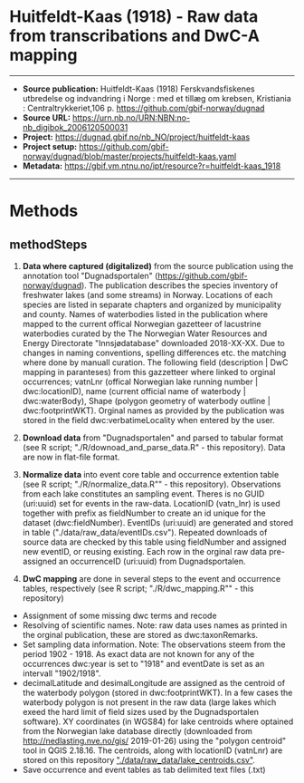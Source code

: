 # Huitfeldt-Kaas (1918) - Raw data from transcribations and DwC-A mapping

----------------------------------------------------------
* **Source publication:** Huitfeldt-Kaas (1918) Ferskvandsfiskenes utbredelse og indvandring i Norge : med et tillæg om krebsen, Kristiania : Centraltrykkeriet,106 p.   https://github.com/gbif-norway/dugnad
* **Source URL:** https://urn.nb.no/URN:NBN:no-nb_digibok_2006120500031 
* **Project:** https://dugnad.gbif.no/nb_NO/project/huitfeldt-kaas
* **Project setup:** https://github.com/gbif-norway/dugnad/blob/master/projects/huitfeldt-kaas.yaml
* **Metadata:** https://gbif.vm.ntnu.no/ipt/resource?r=huitfeldt-kaas_1918  
-----------------------------------------------------------

# Methods
## methodSteps

1. **Data where captured (digitalized)** from the source publication using the annotation tool "Dugnadsportalen" (https://github.com/gbif-norway/dugnad). The publication describes the species inventory of freshwater lakes (and some streams) in Norway. Locations of each species are listed in separate chapters and organized by municipality and county. Names of waterbodies listed in the publication where mapped to the current offical Norwegian gazetteer of lacustrine waterbodies curated by the The Norwegian Water Resources and Energy Directorate "Innsjødatabase" downloaded 2018-XX-XX. Due to changes in naming conventions, spelling differences etc. the matching where done by manuall curation. The following field (description | DwC mapping in paranteses) from this gazzetteer where linked to orginal occurrences; vatnLnr (offical Norwegian lake running number | dwc:locationID), name (current official name of waterbody | dwc:waterBody), Shape (polygon geometry of waterbody outline | dwc:footprintWKT). Orginal names as provided by the publication was stored in the field dwc:verbatimeLocality when entered by the user. 

2. **Download data** from "Dugnadsportalen" and parsed to tabular format (see R script; "./R/downoad_and_parse_data.R" - this repository). Data are now in flat-file format.

3. **Normalize data** into event core table and occurrence extention table  (see R script; "./R/normalize_data.R"" - this repository). Observations from each lake constitutes an sampling event. Theres is no GUID (uri:uuid) set for events in the raw-data. LocationID (vatn_lnr) is used together with prefix as fieldNumber to create an id unique for the dataset (dwc:fieldNumber). EventIDs (uri:uuid) are generated and stored in table ("./data/raw_data/eventIDs.csv"). Repeated downloads of source data are checked by this table using fieldNumber and assigned new eventID, or reusing existing. Each row in the orginal raw data pre-assigned an occurrenceID (uri:uuid) from Dugnadsportalen.

4. **DwC mapping** are done in several steps to the event and occurrence tables, respectively (see R script; "./R/dwc_mapping.R"" - this repository)

* Assignment of some missing dwc terms and recode 
* Resolving of scientific names. Note: raw data uses names as printed in the orginal publication, these are stored as dwc:taxonRemarks.
*  Set sampling data information. Note: The observations steem from the period 1902 - 1918. As exact data are not known for any of the occurrences dwc:year is set to "1918" and eventDate is set as an intervall "1902/1918".
* decimalLatitude and desimalLongitude are assigned as the centroid of the waterbody polygon (stored in dwc:footprintWKT). In a few cases the waterbody polygon is not present in the raw data (large lakes which exeed the hard limit of field sizes used by the Dugnadsportalen software). XY coordinates (in WGS84) for lake centroids where optained from the Norwegian lake database directly (downloaded from http://nedlasting.nve.no/gis/ 2019-01-26) using the "polygon centroid" tool in QGIS 2.18.16. The centroids, along with locationID (vatnLnr) are stored on this repository ["./data/raw_data/lake_centroids.csv"](https://github.com/gbif-norway/data_huitfeldt-kaas_1918/blob/master/data/raw_data/lakes_NO_centroids.csv).
* Save occurrence and event tables as tab delimited text files (.txt)



